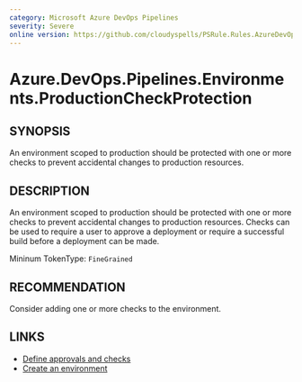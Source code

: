 ```yaml
---
category: Microsoft Azure DevOps Pipelines
severity: Severe
online version: https://github.com/cloudyspells/PSRule.Rules.AzureDevOps/blob/main/src/PSRule.Rules.AzureDevOps/en/Azure.DevOps.Pipelines.Environments.ProductionCheckProtection.md
---
```


# Azure.DevOps.Pipelines.Environments.ProductionCheckProtection

## SYNOPSIS

An environment scoped to production should be protected with one or more
checks to prevent accidental changes to production resources.

## DESCRIPTION

An environment scoped to production should be protected with one or more
checks to prevent accidental changes to production resources. Checks can
be used to require a user to approve a deployment or require a successful
build before a deployment can be made.

Mininum TokenType: `FineGrained`

## RECOMMENDATION

Consider adding one or more checks to the environment.

## LINKS

- [Define approvals and checks](https://learn.microsoft.com/en-us/azure/devops/pipelines/process/approvals?view=azure-devops&tabs=check-pass)
- [Create an environment](https://docs.microsoft.com/en-us/azure/devops/pipelines/process/environments?view=azure-devops&tabs=yaml#create-an-environment)
